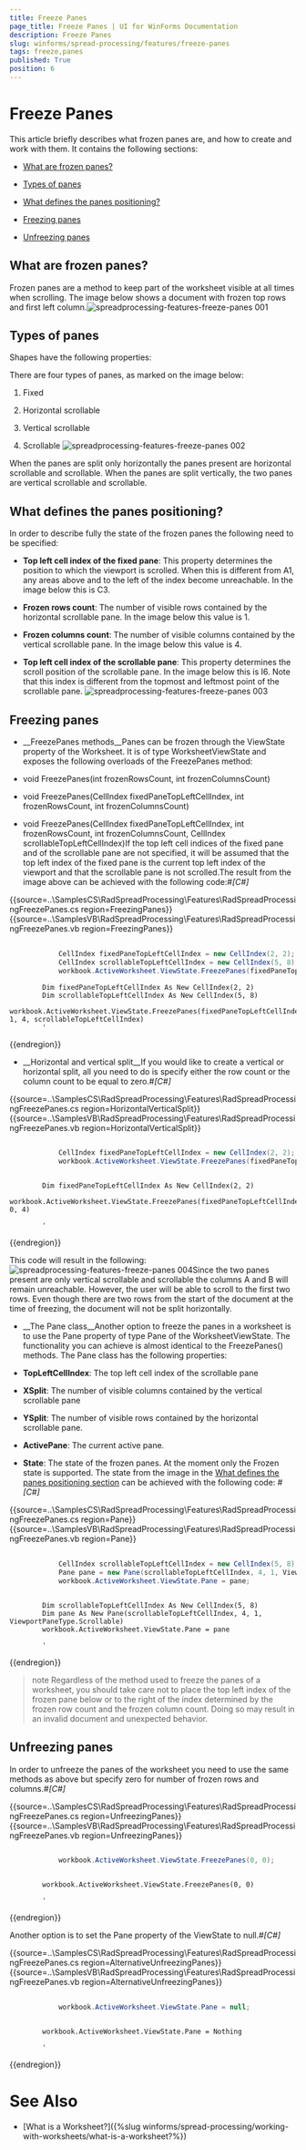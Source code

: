 ```yaml
---
title: Freeze Panes
page_title: Freeze Panes | UI for WinForms Documentation
description: Freeze Panes
slug: winforms/spread-processing/features/freeze-panes
tags: freeze,panes
published: True
position: 6
---
```


# Freeze Panes



This article briefly describes what frozen panes are, and how to create and work with them. It contains the following sections:

* [What are frozen panes?](#what-are-frozen-panes?)

* [Types of panes](#types-of-panes)

* [What defines the panes positioning?](#what-defines-the-panes-positioning?)

* [Freezing panes](#freezing-panes)

* [Unfreezing panes](#unfreezing-panes)

## What are frozen panes?

Frozen panes are a method to keep part of the worksheet visible at all times when scrolling. 
        The image below shows a document with frozen top rows and first left column.![spreadprocessing-features-freeze-panes 001](images/spreadprocessing-features-freeze-panes001.png)

## Types of panes

Shapes have the following properties:

There are four types of panes, as marked on the image below:

1. Fixed
            

1. Horizontal scrollable
            

1. Vertical scrollable
            

1. Scrollable
            ![spreadprocessing-features-freeze-panes 002](images/spreadprocessing-features-freeze-panes002.png)

When the panes are split only horizontally the panes present are horizontal scrollable and scrollable. 
          When the panes are split vertically, the two panes are vertical scrollable and scrollable.

        

## What defines the panes positioning?

In order to describe fully the state of the frozen panes the following need to be specified:

* __Top left cell index of the fixed pane__: This property determines the position to which the viewport is scrolled. 
              When this is different from A1, any areas above and to the left of the index become unreachable. In the image below this is C3.
            

* __Frozen rows count__: The number of visible rows contained by the horizontal scrollable pane. In the image below this value is 1.
            

* __Frozen columns count__: The number of visible columns contained by the vertical scrollable pane. In the image below this value is 4.
            

* __Top left cell index of the scrollable pane__: This property determines the scroll position of the scrollable pane. In the image below this is I6. 
              Note that this index is different from the topmost and leftmost point of the scrollable pane.
            ![spreadprocessing-features-freeze-panes 003](images/spreadprocessing-features-freeze-panes003.png)

## Freezing panes

* __FreezePanes methods__Panes can be frozen through the ViewState property of the Worksheet. 
            It is of type WorksheetViewState and exposes the following overloads of the FreezePanes method:
            

* void FreezePanes(int frozenRowsCount, int frozenColumnsCount)

* void FreezePanes(CellIndex fixedPaneTopLeftCellIndex, int frozenRowsCount, int frozenColumnsCount)

* void FreezePanes(CellIndex fixedPaneTopLeftCellIndex, int frozenRowsCount, int frozenColumnsCount, CellIndex scrollableTopLeftCellIndex)If the top left cell indices of the fixed pane and of the scrollable pane are not specified, it will be assumed that the top 
          left index of the fixed pane is the current top left index of the viewport and that the scrollable pane is not scrolled.The result from the image above can be achieved with the following code:#_[C#]_

	



{{source=..\SamplesCS\RadSpreadProcessing\Features\RadSpreadProcessingFreezePanes.cs region=FreezingPanes}} 
{{source=..\SamplesVB\RadSpreadProcessing\Features\RadSpreadProcessingFreezePanes.vb region=FreezingPanes}} 

````C#
            
            CellIndex fixedPaneTopLeftCellIndex = new CellIndex(2, 2);
            CellIndex scrollableTopLeftCellIndex = new CellIndex(5, 8);
            workbook.ActiveWorksheet.ViewState.FreezePanes(fixedPaneTopLeftCellIndex, 1, 4, scrollableTopLeftCellIndex);
````
````VB.NET
        Dim fixedPaneTopLeftCellIndex As New CellIndex(2, 2)
        Dim scrollableTopLeftCellIndex As New CellIndex(5, 8)
        workbook.ActiveWorksheet.ViewState.FreezePanes(fixedPaneTopLeftCellIndex, 1, 4, scrollableTopLeftCellIndex)
        '
````

{{endregion}} 




* __Horizontal and vertical split__If you would like to create a vertical or horizontal split, all you need to do is 
            specify either the row count or the column count to be equal to zero.#_[C#]_

	



{{source=..\SamplesCS\RadSpreadProcessing\Features\RadSpreadProcessingFreezePanes.cs region=HorizontalVerticalSplit}} 
{{source=..\SamplesVB\RadSpreadProcessing\Features\RadSpreadProcessingFreezePanes.vb region=HorizontalVerticalSplit}} 

````C#
            
            CellIndex fixedPaneTopLeftCellIndex = new CellIndex(2, 2);
            workbook.ActiveWorksheet.ViewState.FreezePanes(fixedPaneTopLeftCellIndex, 0, 4);
````
````VB.NET

        Dim fixedPaneTopLeftCellIndex As New CellIndex(2, 2)
        workbook.ActiveWorksheet.ViewState.FreezePanes(fixedPaneTopLeftCellIndex, 0, 4)

        '
````

{{endregion}} 


This code will result in the following:![spreadprocessing-features-freeze-panes 004](images/spreadprocessing-features-freeze-panes004.png)Since the two panes present are only vertical scrollable and scrollable the columns A and B will remain unreachable. 
            However, the user will be able to scroll to the first two rows. Even though there are two rows from the start of the document 
            at the time of freezing, the document will not be split horizontally.

* __The Pane class__Another option to freeze the panes in a worksheet is to use the Pane property of type Pane of the WorksheetViewState. 
            The functionality you can achieve is almost identical to the FreezePanes() methods. The Pane class has the following properties:

* __TopLeftCellIndex__: The top left cell index of the scrollable pane
                

* __XSplit__: The number of visible columns contained by the vertical scrollable pane
                

* __YSplit__: The number of visible rows contained by the horizontal scrollable pane.
                

* __ActivePane__: The current active pane.
                

* __State__: The state of the frozen panes. At the moment only the Frozen state is supported.
                The state from the image in the  [What defines the panes positioning section](#what-defines-the-panes-positioning?) can be achieved with the following code:
            #_[C#]_

	



{{source=..\SamplesCS\RadSpreadProcessing\Features\RadSpreadProcessingFreezePanes.cs region=Pane}} 
{{source=..\SamplesVB\RadSpreadProcessing\Features\RadSpreadProcessingFreezePanes.vb region=Pane}} 

````C#
            
            CellIndex scrollableTopLeftCellIndex = new CellIndex(5, 8);
            Pane pane = new Pane(scrollableTopLeftCellIndex, 4, 1, ViewportPaneType.Scrollable);
            workbook.ActiveWorksheet.ViewState.Pane = pane;
````
````VB.NET

        Dim scrollableTopLeftCellIndex As New CellIndex(5, 8)
        Dim pane As New Pane(scrollableTopLeftCellIndex, 4, 1, ViewportPaneType.Scrollable)
        workbook.ActiveWorksheet.ViewState.Pane = pane

        '
````

{{endregion}} 




>note Regardless of the method used to freeze the panes of a worksheet, you should take care not to place the top left index of the
              frozen pane below or to the right of the index determined by the frozen row count and the frozen column count. Doing so may result
              in an invalid document and unexpected behavior.
>


## Unfreezing panes

In order to unfreeze the panes of the worksheet you need to use the same methods as above but
        specify zero for number of frozen rows and columns.#_[C#]_

	



{{source=..\SamplesCS\RadSpreadProcessing\Features\RadSpreadProcessingFreezePanes.cs region=UnfreezingPanes}} 
{{source=..\SamplesVB\RadSpreadProcessing\Features\RadSpreadProcessingFreezePanes.vb region=UnfreezingPanes}} 

````C#
        
            workbook.ActiveWorksheet.ViewState.FreezePanes(0, 0);
````
````VB.NET

        workbook.ActiveWorksheet.ViewState.FreezePanes(0, 0)

        '
````

{{endregion}} 




Another option is to set the Pane property of the ViewState to null.#_[C#]_

	



{{source=..\SamplesCS\RadSpreadProcessing\Features\RadSpreadProcessingFreezePanes.cs region=AlternativeUnfreezingPanes}} 
{{source=..\SamplesVB\RadSpreadProcessing\Features\RadSpreadProcessingFreezePanes.vb region=AlternativeUnfreezingPanes}} 

````C#
        
            workbook.ActiveWorksheet.ViewState.Pane = null;
````
````VB.NET

        workbook.ActiveWorksheet.ViewState.Pane = Nothing

        '
````

{{endregion}} 




# See Also

 * [What is a Worksheet?]({%slug winforms/spread-processing/working-with-worksheets/what-is-a-worksheet?%})
